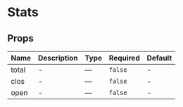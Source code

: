 # Stats

## Props

<!-- @vuese:Stats:props:start -->
|Name|Description|Type|Required|Default|
|---|---|---|---|---|
|total|-|—|`false`|-|
|clos|-|—|`false`|-|
|open|-|—|`false`|-|

<!-- @vuese:Stats:props:end -->


